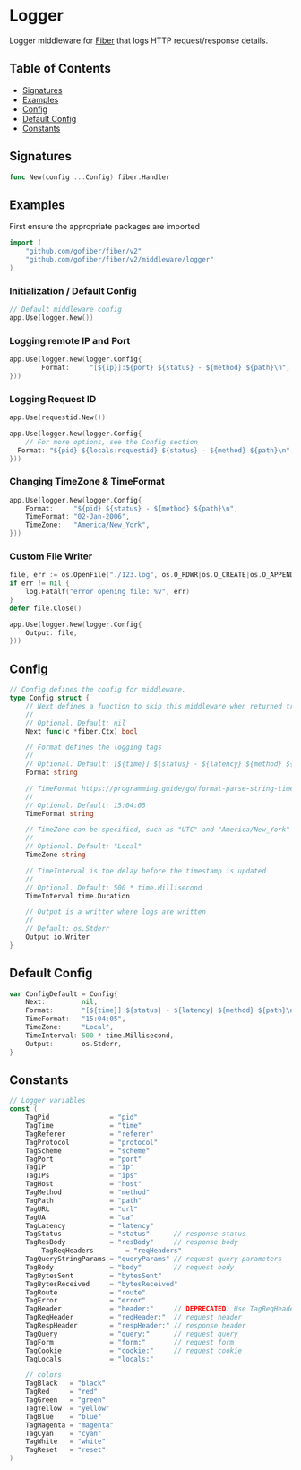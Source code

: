 # Logger

Logger middleware for [Fiber](https://github.com/gofiber/fiber) that logs HTTP request/response details.

## Table of Contents

* [Signatures](logger.md#signatures)
* [Examples](logger.md#examples)
* [Config](logger.md#config)
* [Default Config](logger.md#default-config)
* [Constants](logger.md#constants)

## Signatures

```go
func New(config ...Config) fiber.Handler
```

## Examples

First ensure the appropriate packages are imported

```go
import (
	"github.com/gofiber/fiber/v2"
	"github.com/gofiber/fiber/v2/middleware/logger"
)
```

### **Initialization / Default Config**

```go
// Default middleware config
app.Use(logger.New())
```

### **Logging remote IP and Port**

```go
app.Use(logger.New(logger.Config{
        Format:     "[${ip}]:${port} ${status} - ${method} ${path}\n",
}))
```

### Logging Request ID
```go
app.Use(requestid.New())

app.Use(logger.New(logger.Config{
	// For more options, see the Config section
  Format: "${pid} ${locals:requestid} ${status} - ${method} ${path}\n",
}))
```

### **Changing TimeZone & TimeFormat**

```go
app.Use(logger.New(logger.Config{
	Format:     "${pid} ${status} - ${method} ${path}\n",
	TimeFormat: "02-Jan-2006",
	TimeZone:   "America/New_York",
}))
```

### **Custom File Writer**

```go
file, err := os.OpenFile("./123.log", os.O_RDWR|os.O_CREATE|os.O_APPEND, 0666)
if err != nil {
	log.Fatalf("error opening file: %v", err)
}
defer file.Close()

app.Use(logger.New(logger.Config{
	Output: file,
}))
```

## Config

```go
// Config defines the config for middleware.
type Config struct {
	// Next defines a function to skip this middleware when returned true.
	//
	// Optional. Default: nil
	Next func(c *fiber.Ctx) bool

	// Format defines the logging tags
	//
	// Optional. Default: [${time}] ${status} - ${latency} ${method} ${path}\n
	Format string

	// TimeFormat https://programming.guide/go/format-parse-string-time-date-example.html
	//
	// Optional. Default: 15:04:05
	TimeFormat string

	// TimeZone can be specified, such as "UTC" and "America/New_York" and "Asia/Chongqing", etc
	//
	// Optional. Default: "Local"
	TimeZone string

	// TimeInterval is the delay before the timestamp is updated
	//
	// Optional. Default: 500 * time.Millisecond
	TimeInterval time.Duration

	// Output is a writter where logs are written
	//
	// Default: os.Stderr
	Output io.Writer
}
```

## Default Config

```go
var ConfigDefault = Config{
	Next:         nil,
	Format:       "[${time}] ${status} - ${latency} ${method} ${path}\n",
	TimeFormat:   "15:04:05",
	TimeZone:     "Local",
	TimeInterval: 500 * time.Millisecond,
	Output:       os.Stderr,
}
```

## Constants

```go
// Logger variables
const (
	TagPid               = "pid"
	TagTime              = "time"
	TagReferer           = "referer"
	TagProtocol          = "protocol"
	TagScheme            = "scheme"
	TagPort              = "port"
	TagIP                = "ip"
	TagIPs               = "ips"
	TagHost              = "host"
	TagMethod            = "method"
	TagPath              = "path"
	TagURL               = "url"
	TagUA                = "ua"
	TagLatency           = "latency"
	TagStatus            = "status"      // response status
	TagResBody           = "resBody"     // response body
        TagReqHeaders        = "reqHeaders"
	TagQueryStringParams = "queryParams" // request query parameters
	TagBody              = "body"        // request body
	TagBytesSent         = "bytesSent"
	TagBytesReceived     = "bytesReceived"
	TagRoute             = "route"
	TagError             = "error"
	TagHeader            = "header:"     // DEPRECATED: Use TagReqHeader instead
	TagReqHeader         = "reqHeader:"  // request header
	TagRespHeader        = "respHeader:" // response header
	TagQuery             = "query:"      // request query
	TagForm              = "form:"       // request form
	TagCookie            = "cookie:"     // request cookie
	TagLocals            = "locals:"

	// colors
	TagBlack   = "black"
	TagRed     = "red"
	TagGreen   = "green"
	TagYellow  = "yellow"
	TagBlue    = "blue"
	TagMagenta = "magenta"
	TagCyan    = "cyan"
	TagWhite   = "white"
	TagReset   = "reset"
)
```
